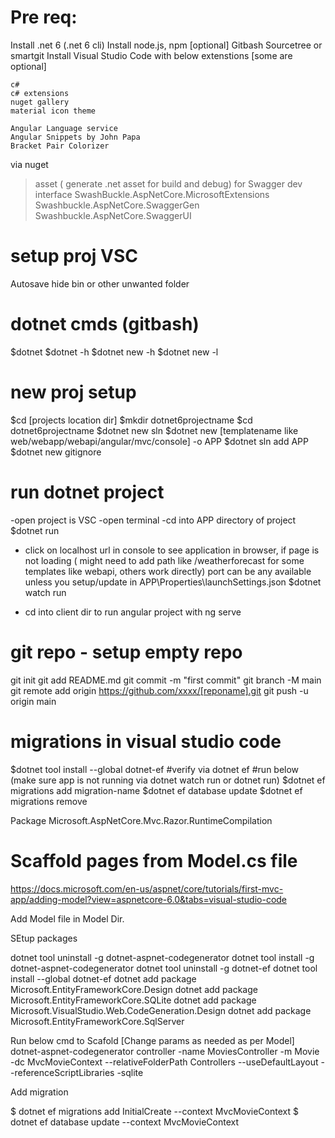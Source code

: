 # Pre req: 
Install .net 6 (.net 6 cli)
Install node.js, npm [optional]
Gitbash
Sourcetree or smartgit
Install Visual Studio Code with below extenstions [some are optional]

    c#
    c# extensions
    nuget gallery
    material icon theme

    Angular Language service
    Angular Snippets by John Papa
    Bracket Pair Colorizer

via nuget
>asset ( generate .net asset for build and debug)
> for Swagger dev interface
SwashBuckle.AspNetCore.MicrosoftExtensions 
Swashbuckle.AspNetCore.SwaggerGen  
Swashbuckle.AspNetCore.SwaggerUI  


# setup proj VSC
Autosave
hide bin or other unwanted folder

# dotnet cmds (gitbash)
$dotnet
$dotnet -h
$dotnet new -h
$dotnet new -l

# new proj setup
$cd [projects location dir]
$mkdir dotnet6projectname
$cd dotnet6projectname
$dotnet new sln
$dotnet new [templatename like web/webapp/webapi/angular/mvc/console] -o APP
$dotnet sln add APP
$dotnet new gitignore

# run dotnet project
-open project is VSC
-open terminal
-cd into APP directory of project
$dotnet run
* click on localhost url in console to see application in browser, if page is not loading ( might need to add path like /weatherforecast for some templates like webapi, others work directly) port can be any available unless you setup/update in APP\Properties\launchSettings.json
$dotnet watch run
- cd into client dir to run angular project with ng serve

# git repo - setup empty repo 
git init
git add README.md
git commit -m "first commit"
git branch -M main
git remote add origin https://github.com/xxxx/[reponame].git
git push -u origin main


# migrations in visual studio code
$dotnet tool install --global dotnet-ef
#verify via dotnet ef
#run below (make sure app is not running via dotnet watch run or dotnet run)
$dotnet ef migrations add migration-name
$dotnet ef database update
$dotnet ef migrations remove


Package Microsoft.AspNetCore.Mvc.Razor.RuntimeCompilation

# Scaffold pages from Model.cs file
https://docs.microsoft.com/en-us/aspnet/core/tutorials/first-mvc-app/adding-model?view=aspnetcore-6.0&tabs=visual-studio-code

Add Model file in Model Dir.

SEtup packages


dotnet tool uninstall -g dotnet-aspnet-codegenerator
dotnet tool install -g dotnet-aspnet-codegenerator
dotnet tool uninstall -g dotnet-ef
dotnet tool install --global dotnet-ef
dotnet add package Microsoft.EntityFrameworkCore.Design
dotnet add package Microsoft.EntityFrameworkCore.SQLite
dotnet add package Microsoft.VisualStudio.Web.CodeGeneration.Design
dotnet add package Microsoft.EntityFrameworkCore.SqlServer

Run below cmd to Scafold [Change params as needed as per Model]
dotnet-aspnet-codegenerator controller -name MoviesController -m Movie -dc MvcMovieContext --relativeFolderPath Controllers --useDefaultLayout --referenceScriptLibraries -sqlite

Add migration

$ dotnet ef migrations add InitialCreate --context MvcMovieContext
$ dotnet ef database update --context MvcMovieContext


